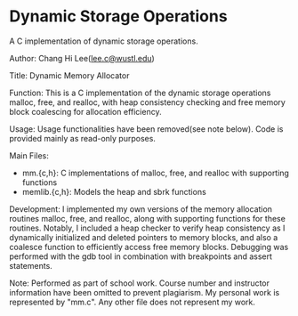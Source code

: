 # Dynamic Storage Operations
 A C implementation of dynamic storage operations.

Author: Chang Hi Lee(lee.c@wustl.edu)

Title: Dynamic Memory Allocator

Function: This is a C implementation of the dynamic storage operations malloc, free, and realloc, with heap consistency checking and free memory block coalescing for allocation efficiency.

Usage: Usage functionalities have been removed(see note below). Code is provided mainly as read-only purposes.

Main Files:
- mm.{c,h}: C implementations of malloc, free, and realloc with supporting functions
- memlib.{c,h}: Models the heap and sbrk functions

Development: I implemented my own versions of the memory allocation routines malloc, free, and realloc, along with supporting functions for these routines. Notably, I included a heap checker to verify heap consistency as I dynamically initialized and deleted pointers to memory blocks, and also a coalesce function to efficiently access free memory blocks. Debugging was performed with the gdb tool in combination with breakpoints and assert statements.

Note: Performed as part of school work. Course number and instructor information have been omitted to prevent plagiarism. My personal work is represented by "mm.c". Any other file does not represent my work.
